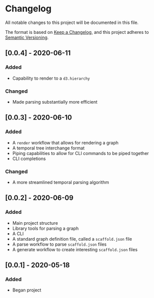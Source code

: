 # Changelog
All notable changes to this project will be documented in this file.

The format is based on [Keep a Changelog](https://keepachangelog.com/en/1.0.0/),
and this project adheres to [Semantic Versioning](https://semver.org/spec/v2.0.0.html).


## [0.0.4] - 2020-06-11


### Added
 - Capability to render to a `d3.hierarchy`

### Changed
 - Made parsing substantially more efficient


## [0.0.3] - 2020-06-10


### Added
 - A `render` workflow that allows for rendering a graph
 - A temporal tree interchange format
 - Piping capabilities to allow for CLI commands to be piped together
 - CLI completions

### Changed
 - A more streamlined temporal parsing algorithm


## [0.0.2] - 2020-06-09


### Added
 - Main project structure
 - Library tools for parsing a graph
 - A CLI
 - A standard graph definition file, called a `scaffold.json` file
 - A parse workflow to parse `scaffold.json` files
 - A generate workflow to create interesting `scaffold.json` files


## [0.0.1] - 2020-05-18


### Added
 - Began project
